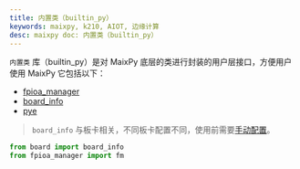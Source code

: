 ```yaml
---
title: 内置类（builtin_py）
keywords: maixpy, k210, AIOT, 边缘计算
desc: maixpy doc: 内置类（builtin_py）
---
```



`内置类` 库（builtin_py）是对 MaixPy 底层的类进行封装的用户层接口，方便用户使用 MaixPy 它包括以下：

* [fpioa_manager](./fm.md)
* [board_info](./board_info.md)
* [pye](./pye.md)

> `board_info` 与板卡相关，不同板卡配置不同，使用前需要[手动配置](../builtin_py/board_info.md)。

```python
from board import board_info
from fpioa_manager import fm
```
